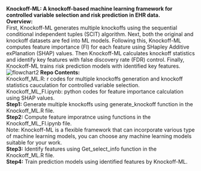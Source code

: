 **Knockoff-ML: A knockoff-based machine learning framework for controlled variable selection and risk prediction in EHR data.** <br/>
**Overview:** <br/>
First, Knockoff-ML generates multiple knockoffs using the sequential conditional independent tuples (SCIT) algorithm. Next, both the original and knockoff datasets are fed into ML models. Following this, Knockoff-ML computes feature importance (FI) for each feature using SHapley Additive exPlanation (SHAP) values. Then Knockoff-ML calculates knockoff statistics and identify key features with false discovery rate (FDR) control. Finally, Knockoff-ML trains risk prediction models with identified key features.
![flowchart2](https://github.com/user-attachments/assets/7c8373e5-4ee0-49d2-bacc-0a539304528d)
**Repo Contents:** <br/>
Knockoff_ML.R: r codes for multiple knockoffs generation and knockoff statistics cauculation for controlled variable selection. <br/>
Knockoff_ML_FI.ipynb: python codes for feature importance calculation using SHAP values.<br/>
**Step1:** Generate multiple knockoffs using generate_knockoff function in the Knockoff_ML.R file.<br/>
**Step2:** Compute feature imporatnce using functions in the Knockoff_ML_FI.ipynb file. <br/>
Note: Knockoff-ML is a flexible framework that can incorporate various type of machine learning models, you can choose any machine learning models suitable for your work.<br/>
**Step3:** Identify features using Get_select_info function in the Knockoff_ML.R file.<br/>
**Step4:** Train prediction models using identified features by Knockoff-ML.
